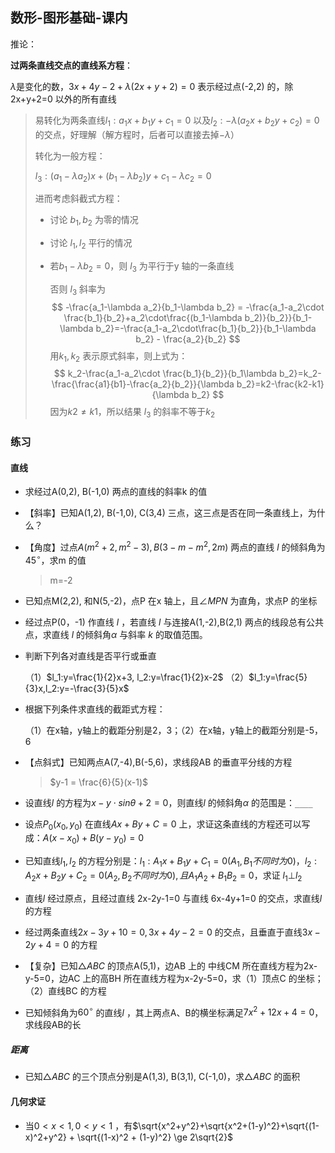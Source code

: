 ## 数形-图形基础-课内

推论：

**过两条直线交点的直线系方程**：

$\lambda$是变化的数，$3x+4y-2+\lambda(2x+y+2)=0$ 表示经过点(-2,2) 的，除2x+y+2=0 以外的所有直线

> 易转化为两条直线$l_1:a_1x+b_1y+c_1=0$ 以及$l_2:-\lambda(a_2x+b_2y+c_2)=0$ 的交点，好理解（解方程时，后者可以直接去掉$-\lambda$）
>
> 转化为一般方程：
>
> $l_3:(a_1-\lambda a_2)x+(b_1-\lambda b_2)y + c_1-\lambda c_2=0$
>
> 进而考虑斜截式方程：
>
> - 讨论 $b_1,b_2$ 为零的情况
> - 讨论 $l_1,l_2$ 平行的情况
>
> - 若$b_1-\lambda b_2=0$，则 $l_3$ 为平行于y 轴的一条直线
>
>     否则 $l_3$ 斜率为
>     $$
>     -\frac{a_1-\lambda a_2}{b_1-\lambda b_2} = -\frac{a_1-a_2\cdot \frac{b_1}{b_2}+a_2\cdot\frac{(b_1-\lambda b_2)}{b_2}}{b_1-\lambda b_2}=-\frac{a_1-a_2\cdot\frac{b_1}{b_2}}{b_1-\lambda b_2} - \frac{a_2}{b_2}
>     $$
>     用$k_1,k_2$ 表示原式斜率，则上式为：
>     $$
>     k_2-\frac{a_1-a_2\cdot \frac{b_1}{b_2}}{b_1\lambda b_2}=k_2-\frac{\frac{a1}{b1}-\frac{a_2}{b_2}}{\lambda b_2}=k2-\frac{k2-k1}{\lambda b_2}
>     $$
>     因为$k2\ne k1$，所以结果 $l_3$ 的斜率不等于$k_2$

### 练习

#### 直线

- 求经过A(0,2), B(-1,0) 两点的直线的斜率k 的值


- 【斜率】已知A(1,2), B(-1,0), C(3,4) 三点，这三点是否在同一条直线上，为什么？

- 【角度】过点$A(m^2+2,m^2-3),B(3-m-m^2,2m)$ 两点的直线 $l$ 的倾斜角为$45^\circ$，求m 的值

    > m=-2


- 已知点M(2,2), 和N(5,-2)，点P 在x 轴上，且$\angle MPN$ 为直角，求点P 的坐标

- 经过点P(0，-1) 作直线 $l$ ，若直线 $l$ 与连接A(1,-2),B(2,1) 两点的线段总有公共点，求直线 $l$ 的倾斜角$\alpha$ 与斜率 $k$ 的取值范围。 

- 判断下列各对直线是否平行或垂直

    （1）$l_1:y=\frac{1}{2}x+3, l_2:y=\frac{1}{2}x-2$ （2）$l_1:y=\frac{5}{3}x,l_2:y=-\frac{3}{5}x$

- 根据下列条件求直线的截距式方程：

    （1）在x轴，y轴上的截距分别是2，3；（2）在x轴，y轴上的截距分别是-5，6

- 【点斜式】已知两点A(7,-4),B(-5,6)，求线段AB 的垂直平分线的方程

    > $y-1 = \frac{6}{5}(x-1)$

- 设直线$l$ 的方程为$x-y\cdot sin\theta+2=0$，则直线$l$ 的倾斜角$\alpha$ 的范围是：`____`

- 设点$P_0(x_0,y_0)$ 在直线$Ax+By+C=0$ 上，求证这条直线的方程还可以写成：$A(x-x_0)+B(y-y_0)=0$

- 已知直线$l_1,l_2$ 的方程分别是：$l_1:A_1x+B_1y+C_1=0(A_1,B_1 不同时为0)，l_2:A_2x+B_2y+C_2=0(A_2,B_2不同时为0),且A_1A_2+B_1B_2=0$，求证 $l_1\bot l_2$

- 直线$l$ 经过原点，且经过直线 2x-2y-1=0 与直线 6x-4y+1=0 的交点，求直线$l$ 的方程

- 经过两条直线$2x-3y+10=0,3x+4y-2=0$ 的交点，且垂直于直线$3x-2y+4=0$ 的方程

- 【复杂】已知$\triangle ABC$ 的顶点A(5,1)，边AB 上的 中线CM 所在直线方程为2x-y-5=0，边AC 上的高BH 所在直线方程为x-2y-5=0，求（1）顶点C 的坐标；（2）直线BC 的方程

- 已知倾斜角为$60^\circ$ 的直线$l$ ，其上两点A、B的横坐标满足$7x^2+12x+4=0$，求线段AB的长

##### 距离

- 已知$\triangle ABC$ 的三个顶点分别是A(1,3), B(3,1), C(-1,0)，求$\triangle ABC$ 的面积

#### 几何求证

- 当$0\lt x \lt 1,0\lt y \lt 1$ ，有$\sqrt{x^2+y^2}+\sqrt{x^2+(1-y)^2}+\sqrt{(1-x)^2+y^2} + \sqrt{(1-x)^2 + (1-y)^2} \ge 2\sqrt{2}$

